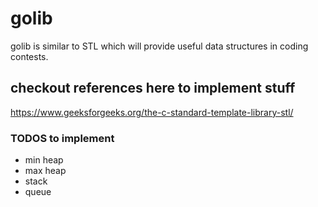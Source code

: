 # golib
golib is similar to STL which will provide useful data structures in coding contests.


## checkout references here to implement stuff
  https://www.geeksforgeeks.org/the-c-standard-template-library-stl/

### TODOS to implement
- min heap
- max heap
- stack
- queue
